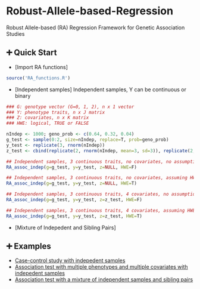 # Robust-Allele-based-Regression
Robust Allele-based (RA) Regression Framework for Genetic Association Studies

## :heavy_plus_sign: Quick Start
- [Import RA functions]
```R
source('RA_functions.R')
```

- [Independent samples] Independent samples, Y can be continuous or binary
```R
### G: genotype vector (G=0, 1, 2), n x 1 vector
### Y: phenotype traits, n x J matrix 
### Z: covariates, n x K matrix
### HWE: logical, TRUE or FALSE

nIndep <- 1000; geno_prob <- c(0.64, 0.32, 0.04)
g_test <- sample(0:2, size=nIndep, replace=T, prob=geno_prob)
y_test <- replicate(3, rnorm(nIndep))
z_test <- cbind(replicate(2, rnorm(nIndep, mean=3, sd=3)), replicate(2, rnorm(nIndep, mean=4, sd=4)))

## Independent samples, 3 continuous traits, no covariates, no assumption of HWE
RA_assoc_indep(g=g_test, y=y_test, z=NULL, HWE=F)

## Independent samples, 3 continuous traits, no covariates, assuming HWE
RA_assoc_indep(g=g_test, y=y_test, z=NULL, HWE=T)

## Independent samples, 3 continuous traits, 4 covariates, no assumption of HWE
RA_assoc_indep(g=g_test, y=y_test, z=z_test, HWE=F)

## Independent samples, 3 continuous traits, 4 covariates, assuming HWE
RA_assoc_indep(g=g_test, y=y_test, z=z_test, HWE=T)

```
- [Mixture of Indepedent and Sibling Pairs] 

## :heavy_plus_sign: Examples
* [Case-control study with indepedent samples](https://github.com/lzhangdc/Robust-Allele-based-Regression-Framework/blob/main/vignette/case_control_study.md)
* [Association test with multiple phenotypes and multiple covariates with indepedent samples]()
* [Association test with a mixture of independent samples and sibling pairs]()
